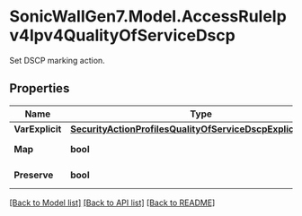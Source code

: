 # SonicWallGen7.Model.AccessRuleIpv4Ipv4QualityOfServiceDscp
Set DSCP marking action.

## Properties

Name | Type | Description | Notes
------------ | ------------- | ------------- | -------------
**VarExplicit** | [**SecurityActionProfilesQualityOfServiceDscpExplicitExplicit**](SecurityActionProfilesQualityOfServiceDscpExplicitExplicit.md) |  | [optional] 
**Map** | **bool** | Map marking. | [optional] 
**Preserve** | **bool** | Preserve marking. | [optional] 

[[Back to Model list]](../README.md#documentation-for-models) [[Back to API list]](../README.md#documentation-for-api-endpoints) [[Back to README]](../README.md)

